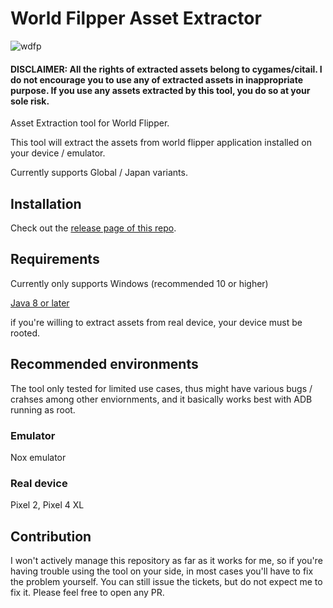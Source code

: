 # World Filpper Asset Extractor

![wdfp](https://user-images.githubusercontent.com/19164553/149924519-91e016e3-5ac7-4d97-a8f3-c7c833f79e76.gif)

#### DISCLAIMER: All the rights of extracted assets belong to cygames/citail. I do not encourage you to use any of extracted assets in inappropriate purpose. If you use any assets extracted by this tool, you do so at your sole risk.

Asset Extraction tool for World Flipper.

This tool will extract the assets from world flipper application installed on your device / emulator.

Currently supports Global / Japan variants.

## Installation

Check out the [release page of this repo](https://github.com/ScripterSugar/wdfp-extractor/releases).

## Requirements

Currently only supports Windows (recommended 10 or higher)

[Java 8 or later](https://www.java.com/ko/download/)

if you're willing to extract assets from real device, your device must be rooted.

## Recommended environments

The tool only tested for limited use cases, thus might have various bugs / crahses among other enviornments, and it basically works best with ADB running as root.

### Emulator

Nox emulator

### Real device

Pixel 2, Pixel 4 XL


## Contribution

I won't actively manage this repository as far as it works for me, so if you're having trouble using the tool on your side, in most cases you'll have to fix the problem yourself. You can still issue the tickets, but do not expect me to fix it. Please feel free to open any PR.




